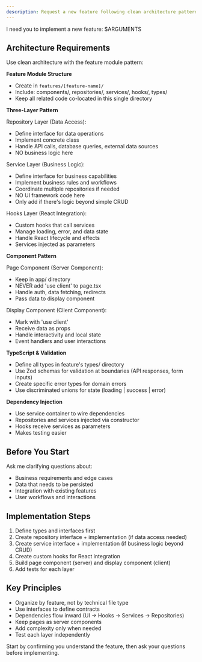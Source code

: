 ```yaml
---
description: Request a new feature following clean architecture patterns
---
```


I need you to implement a new feature: $ARGUMENTS

## Architecture Requirements

Use clean architecture with the feature module pattern:

**Feature Module Structure**
- Create in `features/[feature-name]/`
- Include: components/, repositories/, services/, hooks/, types/
- Keep all related code co-located in this single directory

**Three-Layer Pattern**

Repository Layer (Data Access):
- Define interface for data operations
- Implement concrete class
- Handle API calls, database queries, external data sources
- NO business logic here

Service Layer (Business Logic):
- Define interface for business capabilities
- Implement business rules and workflows
- Coordinate multiple repositories if needed
- NO UI framework code here
- Only add if there's logic beyond simple CRUD

Hooks Layer (React Integration):
- Custom hooks that call services
- Manage loading, error, and data state
- Handle React lifecycle and effects
- Services injected as parameters

**Component Pattern**

Page Component (Server Component):
- Keep in app/ directory
- NEVER add 'use client' to page.tsx
- Handle auth, data fetching, redirects
- Pass data to display component

Display Component (Client Component):
- Mark with 'use client'
- Receive data as props
- Handle interactivity and local state
- Event handlers and user interactions

**TypeScript & Validation**

- Define all types in feature's types/ directory
- Use Zod schemas for validation at boundaries (API responses, form inputs)
- Create specific error types for domain errors
- Use discriminated unions for state (loading | success | error)

**Dependency Injection**

- Use service container to wire dependencies
- Repositories and services injected via constructor
- Hooks receive services as parameters
- Makes testing easier

## Before You Start

Ask me clarifying questions about:
- Business requirements and edge cases
- Data that needs to be persisted
- Integration with existing features
- User workflows and interactions

## Implementation Steps

1. Define types and interfaces first
2. Create repository interface + implementation (if data access needed)
3. Create service interface + implementation (if business logic beyond CRUD)
4. Create custom hooks for React integration
5. Build page component (server) and display component (client)
6. Add tests for each layer

## Key Principles

- Organize by feature, not by technical file type
- Use interfaces to define contracts
- Dependencies flow inward (UI → Hooks → Services → Repositories)
- Keep pages as server components
- Add complexity only when needed
- Test each layer independently

Start by confirming you understand the feature, then ask your questions before implementing.
